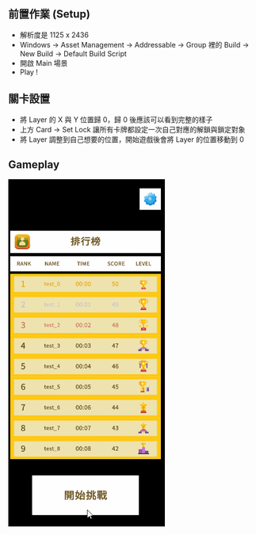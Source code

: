 ## 前置作業 (Setup)

- 解析度是 1125 x 2436
- Windows -> Asset Management -> Addressable -> Group 裡的 Build -> New Build -> Default Build Script
- 開啟 Main 場景
- Play !

## 關卡設置

- 將 Layer 的 X 與 Y 位置歸 0，歸 0 後應該可以看到完整的樣子
- 上方 Card -> Set Lock 讓所有卡牌都設定一次自己對應的解鎖與鎖定對象
- 將 Layer 調整到自己想要的位置，開始遊戲後會將 Layer 的位置移動到 0

## Gameplay

![image](https://github.com/cowbear6598/SheepExample/blob/master/Gameplay.gif)
